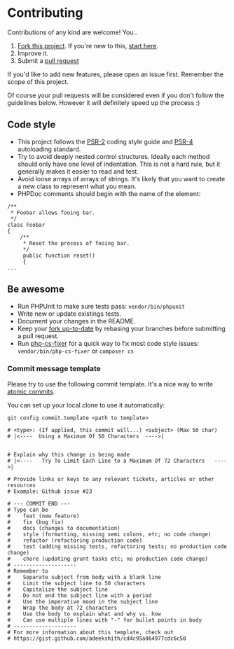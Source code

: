 # Contributing

Contributions of any kind are welcome! You..

1. [Fork this project](https://github.com/nochso/omni/fork). If you're new to this,
   [start here](https://help.github.com/articles/fork-a-repo/).
2. Improve it.
3. Submit a [pull request](https://help.github.com/articles/creating-a-pull-request)

If you'd like to add new features, please open an issue first. Remember the scope of this project.

Of course your pull requests will be considered even if you don't follow the guidelines below. However it will definitely speed up the process :)

## Code style

* This project follows the [PSR-2](http://www.php-fig.org/psr/psr-2/) coding style guide and [PSR-4](http://www.php-fig.org/psr/psr-4/) autoloading standard.
* Try to avoid deeply nested control structures. Ideally each method should only have one level of indentation.
  This is not a hard rule, but it generally makes it easier to read and test.
* Avoid loose arrays of arrays of strings. It's likely that you want to create a new class to represent what you mean.
* PHPDoc comments should begin with the name of the element:
```
/**
 * Foobar allows fooing bar.
 */
class Foobar
{
    /**
     * Reset the process of fooing bar.
     */
     public function reset()
     {
...
```

## Be awesome

* Run PHPUnit to make sure tests pass: `vendor/bin/phpunit`
* Write new or update existings tests.
* Document your changes in the README.
* Keep your [fork up-to-date](https://help.github.com/articles/syncing-a-fork/) by rebasing your branches before submitting a pull request.
* Run [php-cs-fixer](http://cs.sensiolabs.org/) for a quick way to fix most code style issues: `vendor/bin/php-cs-fixer` or `composer cs`


### Commit message template
Please try to use the following commit template. It's a nice way to write
[atomic commits](https://en.wikipedia.org/wiki/Atomic_commit#Atomic_commit_convention).

You can set up your local clone to use it automatically:

`git config commit.template <path to template>`

```
# <type>: (If applied, this commit will...) <subject> (Max 50 char)
# |<----  Using a Maximum Of 50 Characters  ---->|


# Explain why this change is being made
# |<----   Try To Limit Each Line to a Maximum Of 72 Characters   ---->|

# Provide links or keys to any relevant tickets, articles or other resources
# Example: Github issue #23

# --- COMMIT END ---
# Type can be
#    feat (new feature)
#    fix (bug fix)
#    docs (changes to documentation)
#    style (formatting, missing semi colons, etc; no code change)
#    refactor (refactoring production code)
#    test (adding missing tests, refactoring tests; no production code change)
#    chore (updating grunt tasks etc; no production code change)
# --------------------
# Remember to
#    Separate subject from body with a blank line
#    Limit the subject line to 50 characters
#    Capitalize the subject line
#    Do not end the subject line with a period
#    Use the imperative mood in the subject line
#    Wrap the body at 72 characters
#    Use the body to explain what and why vs. how
#    Can use multiple lines with "-" for bullet points in body
# --------------------
# For more information about this template, check out
# https://gist.github.com/adeekshith/cd4c95a064977cdc6c50
```

